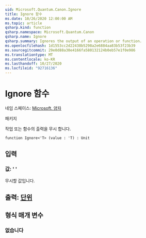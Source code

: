 ```yaml
---
uid: Microsoft.Quantum.Canon.Ignore
title: Ignore 함수
ms.date: 10/26/2020 12:00:00 AM
ms.topic: article
qsharp.kind: function
qsharp.namespace: Microsoft.Quantum.Canon
qsharp.name: Ignore
qsharp.summary: Ignores the output of an operation or function.
ms.openlocfilehash: 1d1553cc2d22438b5298a2e6884aa83b53f23b39
ms.sourcegitcommit: 29e0d88a30e4166fa580132124b0eb57e1f0e986
ms.translationtype: MT
ms.contentlocale: ko-KR
ms.lasthandoff: 10/27/2020
ms.locfileid: "92716136"
---
```

# <a name="ignore-function"></a>Ignore 함수

네임 스페이스: [Microsoft. 양자](xref:Microsoft.Quantum.Canon)

패키지 [](https://nuget.org/packages/)


작업 또는 함수의 출력을 무시 합니다.

```qsharp
function Ignore<'T> (value : 'T) : Unit
```


## <a name="input"></a>입력

### <a name="value--t"></a>값: ' '

무시할 값입니다.



## <a name="output--unit"></a>출력: [단위](xref:microsoft.quantum.lang-ref.unit)



## <a name="type-parameters"></a>형식 매개 변수

### <a name="t"></a>없습니다

